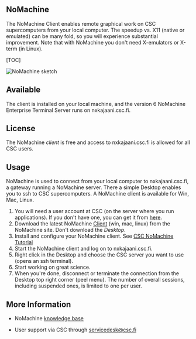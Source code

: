 ## NoMachine

The NoMachine Client enables remote graphical work on CSC supercomputers
from your local computer. The speedup vs.
X11 (native or emulated) can be many fold, so you will experience
substantial improvement. Note that with NoMachine you don't need
X-emulators or X-term (in Linux).

[TOC]

![NoMachine sketch][NoMachine sketch]

## Available

The client is installed on your local machine, and the version 6 NoMachine
Enterprise Terminal Server runs on nxkajaani.csc.fi.

## License

The NoMachine *client* is free and access to nxkajaani.csc.fi is
allowed for all CSC users. 

## Usage

NoMachine is used to connect from your local computer
to nxkajaani.csc.fi, a gateway running a NoMachine server. There a simple 
Desktop enables you to ssh to CSC supercomputers. A NoMachine client
is available for Win, Mac, Linux.


1.  You will need a user account at CSC (on the server where you run
    applications). If you don't have one, you can get it from [here].
2.  Download the latest NoMachine [Client](https://www.nomachine.com/download-enterprise#NoMachine-Enterprise-Client) (win, mac, linux) from the
    NoMachine site. Don't download the _Desktop_.
3.  Install and configure your NoMachine client. See [CSC NoMachine Tutorial]
4.  Start the NoMachine client and log on to nxkajaani.csc.fi.
5.  Right click in the Desktop and choose the CSC server you want to use
    (opens an ssh terminal).
6.  Start working on great science.
7.  When you're done, disconnect or terminate the connection from the
    Desktop top right corner (peel menu). The number of overall sessions,
    including suspended ones, is limited to one per user.

## More Information

* NoMachine [knowledge base](https://www.nomachine.com/knowledge-base)
* User support via CSC through servicedesk@csc.fi

  [NoMachine sketch]: /img/nomachine.png
  [here]: /accounts/how-to-create-new-user-account
  [CSC NoMachine Tutorial]: /support/tutorials/nomachine-usage
